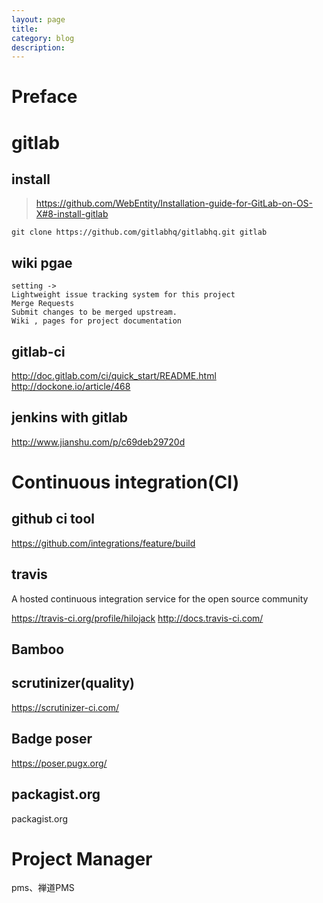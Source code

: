 ```yaml
---
layout: page
title:	
category: blog
description: 
---
```

# Preface

# gitlab

## install
> https://github.com/WebEntity/Installation-guide-for-GitLab-on-OS-X#8-install-gitlab

	git clone https://github.com/gitlabhq/gitlabhq.git gitlab

## wiki pgae

	setting -> 
	Lightweight issue tracking system for this project
	Merge Requests
	Submit changes to be merged upstream.
	Wiki , pages for project documentation

## gitlab-ci
http://doc.gitlab.com/ci/quick_start/README.html
http://dockone.io/article/468

## jenkins with gitlab
http://www.jianshu.com/p/c69deb29720d

# Continuous integration(CI)

## github ci tool
https://github.com/integrations/feature/build

## travis
A hosted continuous integration service for the open source community

https://travis-ci.org/profile/hilojack
http://docs.travis-ci.com/

## Bamboo

## scrutinizer(quality)
https://scrutinizer-ci.com/

## Badge poser
https://poser.pugx.org/

## packagist.org
packagist.org

# Project Manager
pms、禅道PMS
